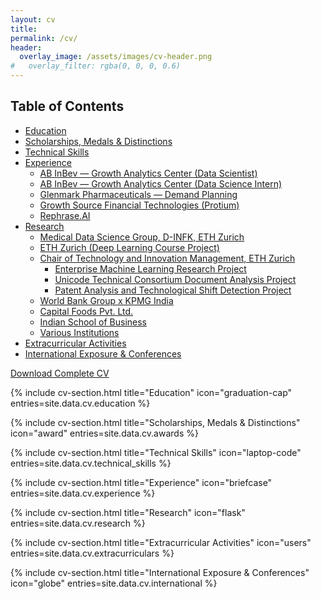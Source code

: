 ```yaml
---
layout: cv
title:
permalink: /cv/
header:
  overlay_image: /assets/images/cv-header.png
#   overlay_filter: rgba(0, 0, 0, 0.6)
---
```


## Table of Contents

- [Education](#education)
- [Scholarships, Medals & Distinctions](#scholarships-medals--distinctions)
- [Technical Skills](#technical-skills)
- [Experience](#experience)
  - [AB InBev — Growth Analytics Center (Data Scientist)](#ab-inbev--growth-analytics-center-data-scientist)
  - [AB InBev — Growth Analytics Center (Data Science Intern)](#ab-inbev--growth-analytics-center-data-science-intern)
  - [Glenmark Pharmaceuticals — Demand Planning](#glenmark-pharmaceuticals--demand-planning)
  - [Growth Source Financial Technologies (Protium)](#growth-source-financial-technologies-protium)
  - [Rephrase.AI](#rephraseai)
- [Research](#research)
  - [Medical Data Science Group, D-INFK, ETH Zurich](#medical-data-science-group-d-infk-eth-zurich)
  - [ETH Zurich (Deep Learning Course Project)](#eth-zurich-deep-learning-course-project)
  - [Chair of Technology and Innovation Management, ETH Zurich](#chair-of-technology-and-innovation-management-eth-zurich)
    - [Enterprise Machine Learning Research Project](#enterprise-machine-learning-research-project)
    - [Unicode Technical Consortium Document Analysis Project](#unicode-technical-consortium-document-analysis-project)
    - [Patent Analysis and Technological Shift Detection Project](#patent-analysis-and-technological-shift-detection-project)
  - [World Bank Group x KPMG India](#world-bank-group-x-kpmg-india)
  - [Capital Foods Pvt. Ltd.](#capital-foods-pvt-ltd)
  - [Indian School of Business](#indian-school-of-business)
  - [Various Institutions](#various-institutions)
- [Extracurricular Activities](#extracurricular-activities)
- [International Exposure & Conferences](#international-exposure--conferences)

<div class="cv-download">
   <a href="/assets/files/Shazz_CV.pdf" class="btn btn--primary">
      <i class="fas fa-download"></i> Download Complete CV
   </a>
</div>

{% include cv-section.html
   title="Education"
   icon="graduation-cap"
   entries=site.data.cv.education %}

{% include cv-section.html
   title="Scholarships, Medals & Distinctions"
   icon="award"
   entries=site.data.cv.awards %}

{% include cv-section.html
   title="Technical Skills"
   icon="laptop-code"
   entries=site.data.cv.technical_skills %}

{% include cv-section.html
   title="Experience"
   icon="briefcase"
   entries=site.data.cv.experience %}

{% include cv-section.html
   title="Research"
   icon="flask"
   entries=site.data.cv.research %}

{% include cv-section.html
   title="Extracurricular Activities"
   icon="users"
   entries=site.data.cv.extracurriculars %}

{% include cv-section.html
   title="International Exposure & Conferences"
   icon="globe"
   entries=site.data.cv.international %}
